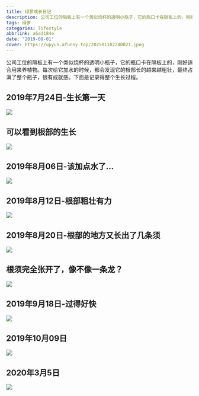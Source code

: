 ```yaml
---
title: 绿萝成长日记
description: 公司工位的隔板上有一个类似烧杯的透明小瓶子，它的瓶口卡在隔板上的，刚好适合用来养植物。
tags: 绿萝
categories: lifestyle
abbrlink: a6ad184e
date: "2019-08-01"
cover: https://upyun.afunny.top/202501102240021.jpeg
---
```

公司工位的隔板上有一个类似烧杯的透明小瓶子，它的瓶口卡在隔板上的，刚好适合用来养植物。每次给它加水的时候，都会发现它的根部长的越来越粗壮，最终占满了整个瓶子，很有成就感。下面是记录得整个生长过程。

## 2019年7月24日-生长第一天
![](https://upyun.afunny.top/202501102347917.jpeg)

## 可以看到根部的生长
![](https://upyun.afunny.top/202501102347800.jpeg)

## 2019年8月06日-该加点水了...
![](https://upyun.afunny.top/202501102347919.jpeg)

## 2019年8月12日-根部粗壮有力
![](https://upyun.afunny.top/202501102347491.jpeg)

## 2019年8月20日-根部的地方又长出了几条须
![](https://upyun.afunny.top/202501102348524.jpeg)

## 根须完全张开了，像不像一条龙？
![](https://upyun.afunny.top/202501102348844.jpeg)

## 2019年9月18日-过得好快
![](https://upyun.afunny.top/202501102348943.jpeg)

## 2019年10月09日
![](https://upyun.afunny.top/202501102348974.jpeg)

## 2020年3月5日
![](https://upyun.afunny.top/202501102348123.jpeg)

